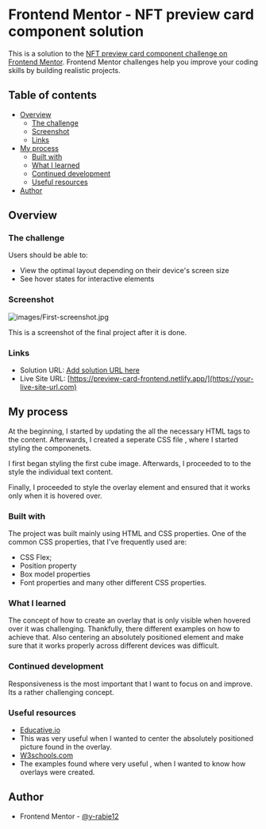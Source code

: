 # Frontend Mentor - NFT preview card component solution

This is a solution to the [NFT preview card component challenge on Frontend Mentor](https://www.frontendmentor.io/challenges/nft-preview-card-component-SbdUL_w0U). Frontend Mentor challenges help you improve your coding skills by building realistic projects. 

## Table of contents

- [Overview](#overview)
  - [The challenge](#the-challenge)
  - [Screenshot](#screenshot)
  - [Links](#links)
- [My process](#my-process)
  - [Built with](#built-with)
  - [What I learned](#what-i-learned)
  - [Continued development](#continued-development)
  - [Useful resources](#useful-resources)
- [Author](#author)


## Overview

### The challenge

Users should be able to:

- View the optimal layout depending on their device's screen size
- See hover states for interactive elements

### Screenshot

![images/First-screenshot.jpg]()

This is a screenshot of the final project after it is done.


### Links

- Solution URL: [Add solution URL here](https://your-solution-url.com)
- Live Site URL: [https://preview-card-frontend.netlify.app/](https://your-live-site-url.com)

## My process

At the beginning, I started by updating the all the necessary HTML tags to the content. Afterwards, I created a seperate CSS file , where I started styling the componenets. 

I first began styling the first cube image. Afterwards, I proceeded to to the style the individual text content.

Finally, I proceeded to style the overlay element and ensured that it works only when it is hovered over.


### Built with

The project was built mainly using HTML and CSS properties. One of the common CSS properties, that I've frequently used are:
- CSS Flex;
- Position property
- Box model properties
- Font properties
and many other different CSS properties.

### What I learned

The concept of how to create an overlay that is only visible when hovered over it was challenging. Thankfully, there different examples on how to  achieve that. Also centering an absolutely positioned element and make sure that it works properly  across different devices was difficult.



### Continued development

Responsiveness is the most important that I want to focus on and improve. Its a rather challenging concept.

### Useful resources

- [Educative.io](https://www.educative.io/edpresso/how-to-center-an-absolutely-positioned-element-inside-its-parent) 
- This was very useful when I wanted to center the absolutely positioned picture found in the overlay.
- [W3schools.com](https://www.w3schools.com/howto/howto_css_image_overlay.asp) 
- The examples found where very useful , when I wanted to know how overlays were created.

## Author

- Frontend Mentor - [@y-rabie12](https://www.frontendmentor.io/profile/y-rabie12)


